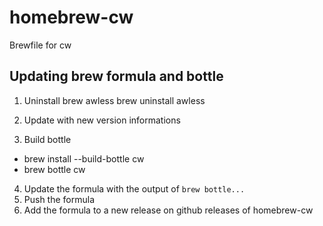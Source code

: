 # homebrew-cw
Brewfile for cw

## Updating brew formula and bottle
1. Uninstall brew awless
    brew uninstall awless
    
2. Update  with new version informations
3. Build bottle
  * brew install --build-bottle cw
  * brew bottle cw
    
4. Update the formula with the output of `brew bottle...` 
5. Push the formula
6. Add the formula to a new release on github releases of homebrew-cw